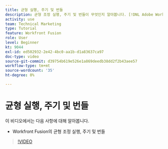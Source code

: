 ```yaml
---
title: 균형 실행, 주기 및 번들
description: 균형 조정 실행, 주기 및 번들이 무엇인지 알아봅니다. [!DNL Adobe Workfront Fusion].
activity: use
team: Technical Marketing
type: Tutorial
feature: Workfront Fusion
role: User
level: Beginner
kt: 9044
exl-id: ed502932-2e42-4bc0-aa1b-d1a83637ca97
doc-type: video
source-git-commit: d39754b619e526e1a869deedb38dd2f2b43aee57
workflow-type: tm+mt
source-wordcount: '35'
ht-degree: 0%

---
```


# 균형 실행, 주기 및 번들

이 비디오에서는 다음 사항에 대해 알아봅니다.

* Workfront Fusion의 균형 조정 실행, 주기 및 번들

>[!VIDEO](https://video.tv.adobe.com/v/335285/?quality=12)
